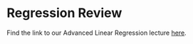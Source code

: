 # Regression Review

Find the link to our Advanced Linear Regression lecture [here](https://docs.google.com/presentation/d/10qw0eBuGX2bNdv5wymotE-ecrv01-nDASycGl1lw_Ao/edit?usp=sharing).
